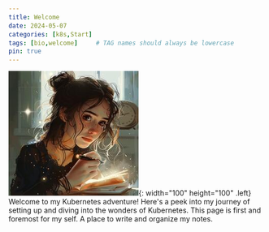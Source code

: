 ```yaml
---
title: Welcome
date: 2024-05-07
categories: [k8s,Start]
tags: [bio,welcome]     # TAG names should always be lowercase
pin: true
---
```


![Desktop View](img/olivia_notes1.jpeg){: width="100" height="100" .left}
Welcome to my Kubernetes adventure! Here's a peek into my journey of setting up and diving into the wonders of Kubernetes. This page is first and foremost for my self. A place to write and organize my notes.

<br style="clear:both" />

